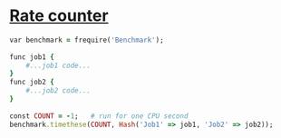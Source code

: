 [1]: http://rosettacode.org/wiki/Rate_counter

# [Rate counter][1]

```ruby
var benchmark = frequire('Benchmark');
 
func job1 {
    #...job1 code...
}
func job2 {
    #...job2 code...
}
 
const COUNT = -1;   # run for one CPU second
benchmark.timethese(COUNT, Hash('Job1' => job1, 'Job2' => job2));
```
